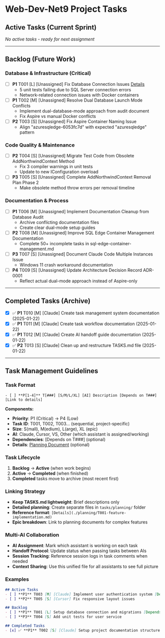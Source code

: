 # Web-Dev-Net9 Project Tasks

## Active Tasks (Current Sprint)

*No active tasks - ready for next assignment*

---

## Backlog (Future Work)

### Database & Infrastructure (Critical)
- [ ] **P1** T001 [L] [Unassigned] Fix Database Connection Issues [Details](https://docs.microsoft.com/troubleshoot/sql)
  - 5 unit tests failing due to SQL Server connection errors
  - Network-related connection issues with Docker containers
- [ ] **P1** T002 [M] [Unassigned] Resolve Dual Database Launch Mode Conflicts
  - Implement dual-database-mode approach from audit document
  - Fix Aspire vs manual Docker conflicts
- [ ] **P2** T003 [S] [Unassigned] Fix Aspire Container Naming Issue
  - Align "azuresqledge-6053fc7d" with expected "azuresqledge" pattern

### Code Quality & Maintenance
- [ ] **P2** T004 [S] [Unassigned] Migrate Test Code from Obsolete AddNorthwindContext Method
  - Fix 3 compiler warnings in unit tests
  - Update to new IConfiguration overload
- [ ] **P3** T005 [S] [Unassigned] Complete AddNorthwindContext Removal Plan Phase 2
  - Make obsolete method throw errors per removal timeline

### Documentation & Process  
- [ ] **P1** T006 [M] [Unassigned] Implement Documentation Cleanup from Database Audit
  - Archive conflicting documentation files  
  - Create clear dual-mode setup guides
- [ ] **P2** T008 [M] [Unassigned] Improve SQL Edge Container Management Documentation
  - Complete 50+ incomplete tasks in sql-edge-container-management.md
- [ ] **P3** T007 [S] [Unassigned] Document Claude Code Multiple Instances Issue
  - Windows 11 crash workaround documentation
- [ ] **P4** T009 [S] [Unassigned] Update Architecture Decision Record ADR-0001
  - Reflect actual dual-mode approach instead of Aspire-only

---

## Completed Tasks (Archive)

- [x] ✅ **P1** T010 [M] [Claude] Create task management system documentation (2025-01-22)
- [x] ✅ **P1** T011 [M] [Claude] Create task workflow documentation (2025-01-22)
- [x] ✅ **P1** T012 [M] [Claude] Create AI handoff guide documentation (2025-01-22)
- [x] ✅ **P2** T013 [S] [Claude] Clean up and restructure TASKS.md file (2025-01-22)

---

## Task Management Guidelines

### Task Format
```
- [ ] **P[1-4]** T[###] [S/M/L/XL] [AI] Description [Depends on T###] [Link to details]
```

**Components:**
- **Priority**: P1 (Critical) → P4 (Low)
- **Task ID**: T001, T002, T003... (sequential, project-specific)
- **Size**: S(mall), M(edium), L(arge), XL (epic)
- **AI**: Claude, Cursor, VS, Other (which assistant is assigned/working)
- **Dependencies**: [Depends on T###] (optional)
- **Details**: [Planning Document](./planning/task-details-T###.md) (optional)

### Task Lifecycle
1. **Backlog** → **Active** (when work begins)
2. **Active** → **Completed** (when finished)
3. **Completed** tasks move to archive (most recent first)

### Linking Strategy
- **Keep TASKS.md lightweight**: Brief descriptions only
- **Detailed planning**: Create separate files in `tasks/planning/` folder
- **Reference format**: `[Details](./planning/T001-feature-implementation.md)`
- **Epic breakdown**: Link to planning documents for complex features

### Multi-AI Collaboration
- **AI Assignment**: Mark which assistant is working on each task
- **Handoff Protocol**: Update status when passing tasks between AIs
- **Session Tracking**: Reference session logs in task comments when needed
- **Context Sharing**: Use this unified file for all assistants to see full picture

### Examples
```markdown
## Active Tasks
- [ ] **P1** T003 [M] [Claude] Implement user authentication system [Details](./planning/T003-auth-system.md)
- [ ] **P2** T005 [S] [Cursor] Fix responsive layout issues

## Backlog  
- [ ] **P1** T001 [L] Setup database connection and migrations [Depends on T003]
- [ ] **P3** T004 [S] Add unit tests for user service

## Completed Tasks
- [x] ✅ **P1** T002 [S] [Claude] Setup project documentation structure (2025-01-22)
```
